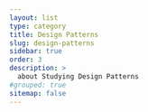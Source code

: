 ```yaml
---
layout: list
type: category
title: Design Patterns
slug: design-patterns
sidebar: true
order: 3
description: >
  about Studying Design Patterns
#grouped: true
sitemap: false
---
```

